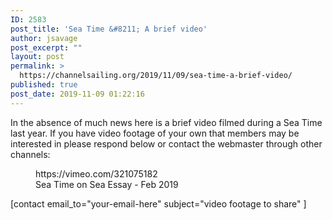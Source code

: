 ```yaml
---
ID: 2583
post_title: 'Sea Time &#8211; A brief video'
author: jsavage
post_excerpt: ""
layout: post
permalink: >
  https://channelsailing.org/2019/11/09/sea-time-a-brief-video/
published: true
post_date: 2019-11-09 01:22:16
---
```

<!-- wp:paragraph -->
<p>In the absence of much news here is a brief video filmed during a Sea Time last year.   If you have video footage of your own that members may be interested in please respond below or contact the webmaster through other channels:</p>
<!-- /wp:paragraph -->

<!-- wp:core-embed/vimeo {"url":"https://vimeo.com/321075182","type":"video","providerNameSlug":"vimeo","className":"wp-embed-aspect-16-9 wp-has-aspect-ratio"} -->
<figure class="wp-block-embed-vimeo wp-block-embed is-type-video is-provider-vimeo wp-embed-aspect-16-9 wp-has-aspect-ratio"><div class="wp-block-embed__wrapper">
https://vimeo.com/321075182
</div><figcaption>Sea Time on Sea Essay - Feb 2019</figcaption></figure>
<!-- /wp:core-embed/vimeo -->

<!-- wp:paragraph -->
<p>[contact email_to="your-email-here" subject="video footage to share" ]</p>
<!-- /wp:paragraph -->